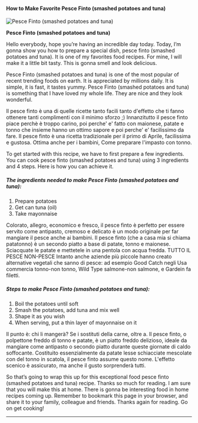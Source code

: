             

#### How to Make Favorite Pesce Finto (smashed potatoes and tuna)

![Pesce Finto (smashed potatoes and tuna)](https://img-global.cpcdn.com/recipes/d23a0dde6b7d9114/751x532cq70/pesce-finto-smashed-potatoes-and-tuna-recipe-main-photo.jpg)

**Pesce Finto (smashed potatoes and tuna)**

Hello everybody, hope you’re having an incredible day today. Today, I’m gonna show you how to prepare a special dish, pesce finto (smashed potatoes and tuna). It is one of my favorites food recipes. For mine, I will make it a little bit tasty. This is gonna smell and look delicious.

Pesce Finto (smashed potatoes and tuna) is one of the most popular of recent trending foods on earth. It is appreciated by millions daily. It is simple, it is fast, it tastes yummy. Pesce Finto (smashed potatoes and tuna) is something that I have loved my whole life. They are nice and they look wonderful.

Il pesce finto è una di quelle ricette tanto facili tanto d'effetto che ti fanno ottenere tanti complimenti con il minimo sforzo ;) Innanzitutto il pesce finto piace perchè è troppo carino, poi perche' e' fatto con maionese, patate e tonno che insieme hanno un ottimo sapore e poi perche' e' facilissimo da fare. Il pesce finto è una ricetta tradizionale per il primo di Aprile, facilissima e gustosa. Ottima anche per i bambini, Come preparare l'impasto con tonno.

To get started with this recipe, we have to first prepare a few ingredients. You can cook pesce finto (smashed potatoes and tuna) using 3 ingredients and 4 steps. Here is how you can achieve it.

##### The ingredients needed to make Pesce Finto (smashed potatoes and tuna):

1.  Prepare potatoes
2.  Get can tuna (oil)
3.  Take mayonnaise

Colorato, allegro, economico e fresco, il pesce finto è perfetto per essere servito come antipasto, cremoso e delicato è un modo originale per far mangiare il pesce anche ai bambini. Il pesce finto (che a casa mia si chiama patatonno) è un secondo piatto a base di patate, tonno e maionese. Sciacquate le patate e mettetele in una pentola con acqua fredda. TUTTO IL PESCE NON-PESCE Intanto anche aziende più piccole hanno creato alternative vegetali che sanno di pesce: ad esempio Good Catch negli Usa commercia tonno-non tonno, Wild Type salmone-non salmone, e Gardein fa filetti.

##### Steps to make Pesce Finto (smashed potatoes and tuna):

1.  Boil the potatoes until soft
2.  Smash the potatoes, add tuna and mix well
3.  Shape it as you wish
4.  When serving, put a thin layer of mayonnaise on it

Il punto è: chi li mangerà? Se i sostituti della carne, oltre a. Il pesce finto, o polpettone freddo di tonno e patate, è un piatto freddo delizioso, ideale da mangiare come antipasto o secondo piatto durante queste giornate di caldo soffocante. Costituito essenzialmente da patate lesse schiacciate mescolate con del tonno in scatola, il pesce finto assume questo nome. L'effetto scenico è assicurato, ma anche il gusto sorprenderà tutti.

So that’s going to wrap this up for this exceptional food pesce finto (smashed potatoes and tuna) recipe. Thanks so much for reading. I am sure that you will make this at home. There is gonna be interesting food in home recipes coming up. Remember to bookmark this page in your browser, and share it to your family, colleague and friends. Thanks again for reading. Go on get cooking!

* * *